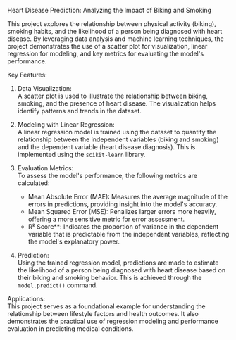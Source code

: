 Heart Disease Prediction: Analyzing the Impact of Biking and Smoking

This project explores the relationship between physical activity (biking), smoking habits, and the likelihood of a person being diagnosed with heart disease. By leveraging data analysis and machine learning techniques, the project demonstrates the use of a scatter plot for visualization, linear regression for modeling, and key metrics for evaluating the model's performance.

Key Features:

1. Data Visualization:  
   A scatter plot is used to illustrate the relationship between biking, smoking, and the presence of heart disease. The visualization helps identify patterns and trends in the dataset.

2. Modeling with Linear Regression:  
   A linear regression model is trained using the dataset to quantify the relationship between the independent variables (biking and smoking) and the dependent variable (heart disease diagnosis). This is implemented using the `scikit-learn` library.

3. Evaluation Metrics:  
   To assess the model's performance, the following metrics are calculated:  
   - Mean Absolute Error (MAE): Measures the average magnitude of the errors in predictions, providing insight into the model's accuracy.  
   - Mean Squared Error (MSE): Penalizes larger errors more heavily, offering a more sensitive metric for error assessment.  
   - R² Score**: Indicates the proportion of variance in the dependent variable that is predictable from the independent variables, reflecting the model's explanatory power.  

4. Prediction:  
   Using the trained regression model, predictions are made to estimate the likelihood of a person being diagnosed with heart disease based on their biking and smoking behavior. This is achieved through the `model.predict()` command.

Applications:  
This project serves as a foundational example for understanding the relationship between lifestyle factors and health outcomes. It also demonstrates the practical use of regression modeling and performance evaluation in predicting medical conditions.
